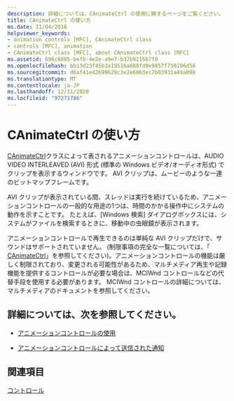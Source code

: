 ```yaml
---
description: 詳細については、CAnimateCtrl の使用に関するページをご覧ください。
title: CAnimateCtrl の使い方
ms.date: 11/04/2016
helpviewer_keywords:
- animation controls [MFC], CAnimateCtrl class
- controls [MFC], animation
- CAnimateCtrl class [MFC], about CAnimateCtrl class [MFC]
ms.assetid: 696c0805-bef0-4e2e-a9e7-b37b9215b7f0
ms.openlocfilehash: bb13d23f45b3a19516a688fd9e9857f750196d56
ms.sourcegitcommit: d6af41e42699628c3e2e6063ec7b03931a49a098
ms.translationtype: MT
ms.contentlocale: ja-JP
ms.lasthandoff: 12/11/2020
ms.locfileid: "97271786"
---
```

# <a name="using-canimatectrl"></a>CAnimateCtrl の使い方

[CAnimateCtrl](../mfc/reference/canimatectrl-class.md)クラスによって表されるアニメーションコントロールは、AUDIO VIDEO INTERLEAVED (AVI) 形式 (標準の Windows ビデオ/オーディオ形式) でクリップを表示するウィンドウです。 AVI クリップは、ムービーのような一連のビットマップフレームです。

AVI クリップが表示されている間、スレッドは実行を続けているため、アニメーションコントロールの一般的な用途の1つは、時間のかかる操作中にシステムの動作を示すことです。 たとえば、[Windows 検索] ダイアログボックスには、システムがファイルを検索するときに、移動中の虫眼鏡が表示されます。

アニメーションコントロールで再生できるのは単純な AVI クリップだけで、サウンドはサポートされていません。 (制限事項の完全な一覧については、「 [CAnimateCtrl](../mfc/reference/canimatectrl-class.md)」を参照してください)。アニメーションコントロールの機能は厳しく制限されており、変更される可能性があるため、マルチメディア再生や記録機能を提供するコントロールが必要な場合は、MCIWnd コントロールなどの代替手段を使用する必要があります。 MCIWnd コントロールの詳細については、マルチメディアのドキュメントを参照してください。

## <a name="what-do-you-want-to-know-more-about"></a>詳細については、次を参照してください。

- [アニメーションコントロールの使用](../mfc/using-an-animation-control.md)

- [アニメーションコントロールによって送信された通知](../mfc/notifications-sent-by-animation-controls.md)

## <a name="see-also"></a>関連項目

[コントロール](../mfc/controls-mfc.md)
